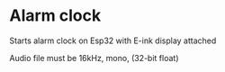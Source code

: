 # Alarm clock 

Starts alarm clock on Esp32 with E-ink display attached




Audio file must be 16kHz, mono, (32-bit float)

